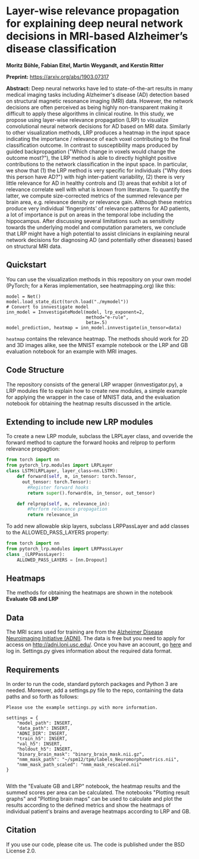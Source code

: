 # Layer-wise relevance propagation for explaining deep neural network decisions in MRI-based Alzheimer’s disease classification

**Moritz Böhle, Fabian Eitel, Martin Weygandt, and Kerstin Ritter**

**Preprint:** https://arxiv.org/abs/1903.07317

**Abstract:** Deep neural networks have led to state-of-the-art results in many medical imaging tasks including Alzheimer's disease (AD) detection based on structural magnetic resonance imaging (MRI) data. However, the network decisions are often perceived as being highly non-transparent making it difficult to apply these algorithms in clinical routine. In this study, we propose using layer-wise relevance propagation (LRP) to visualize convolutional neural network decisions for AD based on MRI data. Similarly to other visualization methods, LRP produces a heatmap in the input space indicating the importance / relevance of each voxel contributing to the final classification outcome. In contrast to susceptibility maps produced by guided backpropagation ("Which change in voxels would change the outcome most?"), the LRP method is able to directly highlight positive contributions to the network classification in the input space. In particular, we show that (1) the LRP method is very specific for individuals ("Why does this person have AD?") with high inter-patient variability, (2) there is very little relevance for AD in healthy controls and (3) areas that exhibit a lot of relevance correlate well with what is known from literature. To quantify the latter, we compute size-corrected metrics of the summed relevance per brain area, e.g. relevance density or relevance gain. Although these metrics produce very individual 'fingerprints' of relevance patterns for AD patients, a lot of importance is put on areas in the temporal lobe including the hippocampus. After discussing several limitations such as sensitivity towards the underlying model and computation parameters, we conclude that LRP might have a high potential to assist clinicians in explaining neural network decisions for diagnosing AD (and potentially other diseases) based on structural MRI data.


## Quickstart

You can use the visualization methods in this repository on your own model (PyTorch; for a Keras implementation, see heatmapping.org) like this:

    model = Net()
    model.load_state_dict(torch.load("./mymodel"))
    # Convert to innvestigate model
    inn_model = InnvestigateModel(model, lrp_exponent=2,
                                  method="e-rule",
                                  beta=.5)
    model_prediction, heatmap = inn_model.innvestigate(in_tensor=data)

`heatmap` contains the relevance heatmap. The methods should work for 2D and 3D images alike, see the MNIST example notebook or the LRP and GB evaluation notebook for an example with MRI images.


## Code Structure

The repository consists of the general LRP wrapper (innvestigator.py), a LRP modules file to explain how to create new modules, a simple example for applying the wrapper in the case of MNIST data, and the evaluation notebook for obtaining the heatmap results discussed in the article.

## Extending to include new LRP modules

To create a new LRP module, subclass the LRPLayer class, and ovveride the forward method to capture the forward hooks and relprop to perform relevance propagtion:

```python
from torch import nn
from pytorch_lrp.modules import LRPLayer
class LSTM(LRPLayer, layer_class=nn.LSTM):
    def forward(self, m, in_tensor: torch.Tensor,
      out_tensor: torch.Tensor):
        #Register forward hooks
        return super().forward(m, in_tensor, out_tensor)

    def relprop(self, m, relevance_in):
        #Perform relevance propagation
        return relevance_in
```

To add new allowable skip layers, subclass LRPPassLayer and add classes to the ALLOWED_PASS_LAYERS property:

```python
from torch import nn
from pytorch_lrp.modules import LRPPassLayer
class _(LRPPassLayer):
    ALLOWED_PASS_LAYERS = [nn.Dropout]
```

## Heatmaps

The methods for obtaining the heatmaps are shown in the notebook **Evaluate GB and LRP**

## Data

The MRI scans used for training are from the [Alzheimer Disease Neuroimaging Initiative (ADNI)](http://adni.loni.usc.edu/). The data is free but you need to apply for access on http://adni.loni.usc.edu/. Once you have an account, go [here](http://adni.loni.usc.edu/data-samples/access-data/) and log in. Settings.py gives information about the required data format.



## Requirements

In order to run the code, standard pytorch packages and Python 3 are needed.
Moreover, add a settings.py file to the repo, containing the data paths and so forth as follows:

```
Please use the example settings.py with more information.

settings = {
    "model_path": INSERT,
    "data_path": INSERT,
    "ADNI_DIR": INSERT,
    "train_h5": INSERT,
    "val_h5": INSERT,
    "holdout_h5": INSERT,
    "binary_brain_mask": "binary_brain_mask.nii.gz",
    "nmm_mask_path": "~/spm12/tpm/labels_Neuromorphometrics.nii",
    "nmm_mask_path_scaled": "nmm_mask_rescaled.nii"
}


```

With the "Evaluate GB and LRP" notebook, the heatmap results and the summed scores per area can be calculated.
The notebooks "Plotting result graphs" and "Plotting brain maps" can be used to calculate and plot the results according to the defined metrics and show the heatmaps of individual patient's brains and average heatmaps according to LRP and GB.




## Citation

If you use our code, please cite us. The code is published under the BSD License 2.0.
